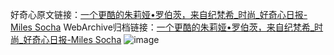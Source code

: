 好奇心原文链接：[一个更酷的朱莉娅•罗伯茨，来自纪梵希_时尚_好奇心日报-Miles Socha](https://www.qdaily.com/articles/4707.html)
WebArchive归档链接：[一个更酷的朱莉娅•罗伯茨，来自纪梵希_时尚_好奇心日报-Miles Socha](http://web.archive.org/web/20190623162515/https://www.qdaily.com/articles/4707.html)
![image](http://ww3.sinaimg.cn/large/007d5XDply1g3w5pe88yvj30u03k6hdt)